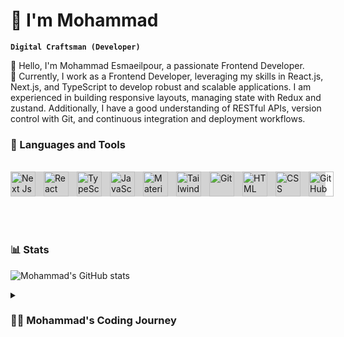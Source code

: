 # 👤 I'm Mohammad

**`Digital Craftsman (Developer)`**

👋 Hello, I'm Mohammad Esmaeilpour, a passionate Frontend Developer.
<br/>
💼 Currently, I work as a Frontend Developer, leveraging my skills in React.js, Next.js, and TypeScript to develop robust and scalable applications. I am experienced in building responsive layouts, managing state with Redux and zustand. Additionally, I have a good understanding of RESTful APIs, version control with Git, and continuous integration and deployment workflows.



### 🧰 Languages and Tools
<br />

<div style="background-color: lightgray;display: flex;justify-content: space-evenly;">
<img align="left" alt="Next Js" width="40px" style="padding-right:10px;" src="https://cdn.jsdelivr.net/gh/devicons/devicon/icons/nextjs/nextjs-original-wordmark.svg" />
<img align="left" alt="React Js" width="40px" style="padding-right:10px;" src="https://cdn.jsdelivr.net/gh/devicons/devicon/icons/react/react-original.svg" />
<img align="left" alt="TypeScript" width="40px" style="padding-right:10px;" src="https://cdn.jsdelivr.net/gh/devicons/devicon/icons/typescript/typescript-plain.svg" />
<img align="left" alt="JavaScript" width="40px" style="padding-right:10px;" src="https://cdn.jsdelivr.net/gh/devicons/devicon/icons/javascript/javascript-plain.svg" />
<img align="left" alt="Material Ui" width="40px" style="padding-right:10px;" src="https://cdn.jsdelivr.net/gh/devicons/devicon/icons/materialui/materialui-original.svg" />
<img align="left" alt="Tailwind" width="40px" style="padding-right:10px;" src="https://cdn.jsdelivr.net/gh/devicons/devicon/icons/tailwindcss/tailwindcss-plain.svg" />
<img align="left" alt="Git" width="40px" style="padding-right:10px;" src="https://cdn.jsdelivr.net/gh/devicons/devicon/icons/git/git-original.svg" />
<img align="left" alt="HTML" width="40px" style="padding-right:10px;" src="https://cdn.jsdelivr.net/gh/devicons/devicon/icons/html5/html5-plain.svg" />
<img align="left" alt="CSS" width="40px" style="padding-right:10px;" src="https://cdn.jsdelivr.net/gh/devicons/devicon/icons/css3/css3-plain.svg" />
<img align="left" alt="GitHub" width="40px" style="padding-right:10px;" src="https://cdn.jsdelivr.net/gh/devicons/devicon/icons/github/github-original.svg" />
</div>
<br />
<br />
<br />



### 📊 Stats

![Mohammad's GitHub stats](https://github-readme-stats.vercel.app/api?username=mohamadesmaeilpour&show_icons=true&theme=gruvbox)

<!-- ![GitHub Streak](https://streak-stats.demolab.com?user=ForrestKnight&theme=gruvbox&border_radius=4.5) -->



<details>
 <summary><h3>👨‍💻 Mohammad's Coding Journey</h3></summary>
   🚀 With a strong foundation in web development and a focus on creating intuitive user interfaces, I strive to build engaging and interactive web applications that deliver exceptional user experiences. I have a solid understanding of modern web development principles and best practices, and I'm always eager to learn and stay up to date with the latest industry trends.
<br/>
  💼 Currently, I work as a Frontend Developer, leveraging my skills in React.js, Next.js, and TypeScript to develop robust and scalable applications. I am experienced in building responsive layouts, managing state with Redux, and utilizing GraphQL for efficient data retrieval. Additionally, I have a good understanding of RESTful APIs, version control with Git, and continuous integration and deployment workflows.
<br/>
  🌟 I am a strong advocate for clean and maintainable code, and I prioritize writing modular and reusable components. I pay attention to details and enjoy optimizing performance to ensure smooth and fast user experiences. I am comfortable working in Agile/Scrum environments and collaborating with cross-functional teams to deliver high-quality products.
<br/>
  📚 When I'm not coding, you can find me exploring new technologies, reading tech blogs, and participating in online communities to share knowledge and learn from others.
<br/>
  ✨ If you're interested in my work, feel free to explore my GitHub repositories below. I'm always open to collaboration and would love to connect with fellow developers.

[website]: https://fkcodes.com
[youtube]: https://youtube.com/fknight
